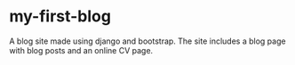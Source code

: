 # my-first-blog

A blog site made using django and bootstrap. The site includes a blog page with blog posts and an online CV page.
